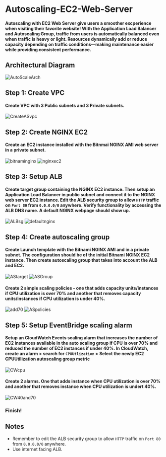 # Autoscaling-EC2-Web-Server
#### Autoscaling with EC2 Web Server give users a smoother excperience when visiting their favorite website! With the Application Load Balancer and Autoscaling Group, traffic from users is automatically balanced even when traffic is heavy or light. Resources dynamically add or reduce capacity depending on traffic conditions—making maintenance easier while providing consistent performance. 


## Architectural Diagram
![AutoScaleArch](https://github.com/ericincloud/Autoscaling-EC2-Web-Server/assets/144301872/f214b5fd-1859-4190-a049-d3dc064728ac)


## Step 1: Create VPC  
#### Create VPC with 3 Public subnets and 3 Private subnets.
  
![CreateASvpc](https://github.com/ericincloud/Autoscaling-EC2-Web-Server/assets/144301872/5ee190ee-d547-4d5b-91bf-5a991bbdd4aa)

## Step 2: Create NGINX EC2
#### Create an EC2 instance installed with the Bitnmai NGINX AMI web server in a private subnet.
  
![bitnaminginx](https://github.com/ericincloud/Autoscaling-EC2-Web-Server/assets/144301872/9be911f0-3b13-4b8a-8820-aa416eabe595)
![nginxec2](https://github.com/ericincloud/Autoscaling-EC2-Web-Server/assets/144301872/0d110e4e-7116-43d6-b76a-e7260b9f2c3f)

## Step 3: Setup ALB 
#### Create target group containing the NGINX EC2 instance. Then setup an Application Load Balancer in public subnet and connect it to the NGINX web server EC2 instance. Edit the ALB security group to allow `HTTP` traffic on `Port 80` from `0.0.0.0/0` anywhere. Verify functionality by accessing the ALB DNS name. A default NGINX webpage should show up. 
  
![ALBsg](https://github.com/ericincloud/Autoscaling-EC2-Web-Server/assets/144301872/cebe5136-ea57-4f14-8583-1f637dfb5eab)
![defaultnginx](https://github.com/ericincloud/Autoscaling-EC2-Web-Server/assets/144301872/75414bd4-4f52-43f7-a3cb-ab04aded7263)


## Step 4: Create autoscaling group 
#### Create Launch template with the Bitnami NGINX AMI and in a private subnet. The configuration should be of the initial Bitnami NGINX EC2 instance. Then create autoscaling group that takes into account the ALB and EC2. 
  
![AStarget](https://github.com/ericincloud/Autoscaling-EC2-Web-Server/assets/144301872/ccff6e1f-950d-4f22-b805-892fa27c7f45)
![ASGroup](https://github.com/ericincloud/Autoscaling-EC2-Web-Server/assets/144301872/ef8a7ba7-78d6-486e-9b51-2652bd935917)

#### Create 2 simple scaling policies - one that adds capacity units/instances if CPU utilization is over 70% and another that removes capacity units/instances if CPU utilization is under 40%.
![add70](https://github.com/ericincloud/Autoscaling-EC2-Web-Server/assets/144301872/c4aee8ba-85a2-45f9-be56-ef74544b450d)
![ASpolicies](https://github.com/ericincloud/Autoscaling-EC2-Web-Server/assets/144301872/a62aee57-49b2-4ca3-a7a4-835f15a3560a)


## Step 5: Setup EventBridge scaling alarm 
#### Setup an CloudWatch Events scaling alarm that increases the number of EC2 instances available in the auto scaling group if CPU is over 70% and reduced the number of EC2 instances if under 40%. In CloudWatch, create an alarm > search for `CPUUtlization` > Select the newly EC2 CPUUtilization autoscaling group metric
  
![CWcpu](https://github.com/ericincloud/Autoscaling-EC2-Web-Server/assets/144301872/461a8956-0d08-425c-8105-b72e06c4ad93)

#### Create 2 alarms. One that adds instance when CPU utilization is over 70% and another that removes instance when CPU utilization is undert 40%.
![CW40and70](https://github.com/ericincloud/Autoscaling-EC2-Web-Server/assets/144301872/70ae1543-547d-41f9-a794-e241f1338937)

### Finish!

## Notes
* Remember to edit the ALB security group to allow `HTTP` traffic on `Port 80` from `0.0.0.0/0` anywhere.
* Use internet facing ALB.





